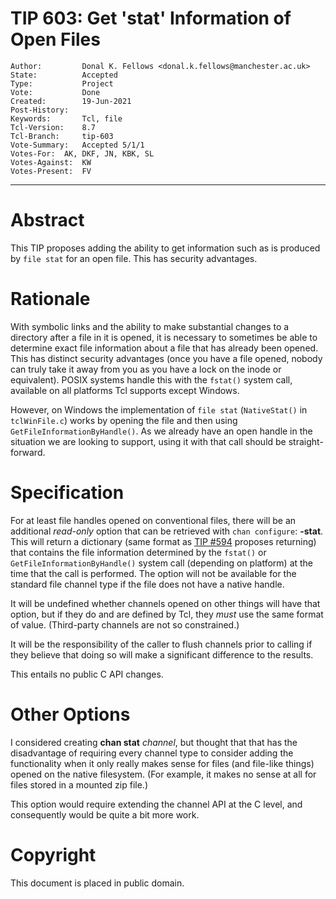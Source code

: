 # TIP 603: Get 'stat' Information of Open Files
	Author:         Donal K. Fellows <donal.k.fellows@manchester.ac.uk>
	State:          Accepted
	Type:           Project
	Vote:           Done
	Created:        19-Jun-2021
	Post-History:
	Keywords:       Tcl, file
	Tcl-Version:    8.7
	Tcl-Branch:     tip-603
	Vote-Summary:	Accepted 5/1/1
	Votes-For:	AK, DKF, JN, KBK, SL
	Votes-Against:	KW
	Votes-Present:	FV
-----

# Abstract

This TIP proposes adding the ability to get information such as is produced by
`file stat` for an open file. This has security advantages.

# Rationale

With symbolic links and the ability to make substantial changes to a directory
after a file in it is opened, it is necessary to sometimes be able to
determine exact file information about a file that has already been opened.
This has distinct security advantages (once you have a file opened, nobody can
truly take it away from you as you have a lock on the inode or equivalent).
POSIX systems handle this with the `fstat()` system call, available on all
platforms Tcl supports except Windows.

However, on Windows the implementation of `file stat` (`NativeStat()` in
`tclWinFile.c`) works by opening the file and then using
`GetFileInformationByHandle()`. As we already have an open handle in the
situation we are looking to support, using it with that call should be
straight-forward.

# Specification

For at least file handles opened on conventional files, there will be an
additional _read-only_ option that can be retrieved with
`chan configure`: **-stat**. This will return a dictionary (same format as
[TIP #594](594.md) proposes returning) that contains the file information
determined by the `fstat()` or `GetFileInformationByHandle()` system call
(depending on platform) at the time that the call is performed. The option
will not be available for the standard file channel type if the file does not
have a native handle.

It will be undefined whether channels opened on other things will have that
option, but if they do and are defined by Tcl, they _must_ use the same format
of value. (Third-party channels are not so constrained.)

It will be the responsibility of the caller to flush channels prior to calling
if they believe that doing so will make a significant difference to the
results.

This entails no public C API changes.

# Other Options

I considered creating **chan stat** _channel_, but thought that that has the
disadvantage of requiring every channel type to consider adding the
functionality when it only really makes sense for files (and file-like things)
opened on the native filesystem. (For example, it makes no sense at all for
files stored in a mounted zip file.)

This option would require extending the channel API at the C level, and
consequently would be quite a bit more work.

# Copyright

This document is placed in public domain.
